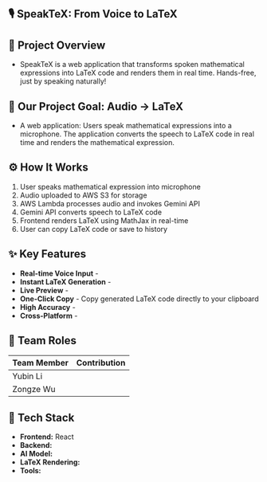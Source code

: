 ## 🎙️ SpeakTeX: From Voice to LaTeX


## 🚀 Project Overview
- SpeakTeX is a web application that transforms spoken mathematical expressions into LaTeX code and renders them in real time.  Hands-free, just by speaking naturally!

## 🎯 Our Project Goal: Audio -> LaTeX
- A web application: Users speak mathematical expressions into a microphone. The application converts the speech to LaTeX code in real time and renders the mathematical expression.

## ⚙️ How It Works
1. User speaks mathematical expression into microphone
2. Audio uploaded to AWS S3 for storage
3. AWS Lambda processes audio and invokes Gemini API
4. Gemini API converts speech to LaTeX code
5. Frontend renders LaTeX using MathJax in real-time
6. User can copy LaTeX code or save to history

## ✨ Key Features
- **Real-time Voice Input** - 
- **Instant LaTeX Generation** - 
- **Live Preview** - 
- **One-Click Copy** - Copy generated LaTeX code directly to your clipboard
- **High Accuracy** - 
- **Cross-Platform** - 

## 👥 Team Roles
|   Team Member  |  Contribution    |
|----------------|------------------|
|   Yubin Li     |                  |
|   Zongze Wu    |                  |


## 🧩 Tech Stack
- **Frontend:** React
- **Backend:**
- **AI Model:** 
- **LaTeX Rendering:**
- **Tools:** 
